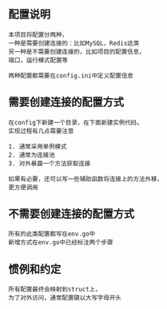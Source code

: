## 配置说明

    本项目将配置分两种，
    一种是需要创建连接的：比如MySQL，Redis这类
    另一种是不需要创建连接的，比如项目的配置信息，
    端口，运行模式配置等
    
    两种配置都需要在config.ini中定义配置信息
    
## 需要创建连接的配置方式
    
    在config下新建一个目录，在下面新建实例代码，
    实现过程有几点需要注意
    
    1. 通常采用单例模式
    2. 通常为连接池
    3. 对外暴露一个方法获取连接
    
    如果有必要，还可以写一些辅助函数将连接上的方法外移，
    更方便调用
    
    
    
## 不需要创建连接的配置方式
    所有的此类配置都写在env.go中
    新增方式在env.go中已经标注两个步骤
    
## 惯例和约定

    所有配置最终会映射到struct上，
    为了对外访问，通常配置键以大写字母开头